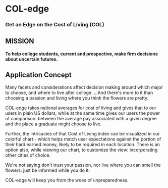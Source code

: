 # COL-edge
### Get an Edge on the Cost of Living (COL)

## MISSION
#### To help college students, current and prospective, make firm decisions about uncertain futures.


## Application Concept
Many facets and considerations affect decision making around which major to choose, and where to live after college.
...And there's more to it than choosing a passion and living where you think the flowers are pretty.

COL-edge takes national averages for cost of living and gives that to our users in plain US dollars, while at the same time gives our users the power of camparison: between the average pay associated with a given degree and the place a graduate might choose to live.

Further, the intricacies of that Cost of Living index can be visualized in our colorful chart - which helps match user expectations against the portion of their hard earned money, likely to be required in each location. There is an option also, while viewing our chart, to customize the view: incorporating other cities of choice.

We're not saying don't trust your passion, nor live where you can smell the flowers:
just be informed while you do it.

COL-edge will keep you from the woes of unpreparedness.
